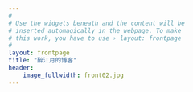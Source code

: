 ```yaml
---
#
# Use the widgets beneath and the content will be
# inserted automagically in the webpage. To make
# this work, you have to use › layout: frontpage
#
layout: frontpage
title: "醉江月的博客"
header:
    image_fullwidth: front02.jpg
---
```

